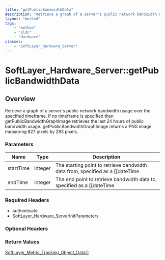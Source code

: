 ```yaml
---
title: "getPublicBandwidthData"
description: "Retrieve a graph of a server's public network bandwidth usage over the specified timeframe. If no timeframe is specified... "
layout: "method"
tags:
    - "method"
    - "sldn"
    - "Hardware"
classes:
    - "SoftLayer_Hardware_Server"
---
```

# SoftLayer_Hardware_Server::getPublicBandwidthData
## Overview 
Retrieve a graph of a server's public network bandwidth usage over the specified timeframe. If no timeframe is specified then getPublicBandwidthGraphImage retrieves the last 24 hours of public bandwidth usage. getPublicBandwidthGraphImage returns a PNG image measuring 827 pixels by 293 pixels. 

### Parameters 
|Name | Type | Description |
| --- | --- | --- |
|startTime| integer| The starting point to retrieve bandwidth data from, specified as a [[dateTime|date]].|
|endTime| integer| The end point to retrieve bandwidth data to, specified as a [[dateTime|date]].|


### Required Headers
* authenticate
* SoftLayer_Hardware_ServerInitParameters

### Optional Headers

### Return Values
<a href='/reference/datatypes/SoftLayer_Metric_Tracking_Object_Data'>SoftLayer_Metric_Tracking_Object_Data[] </a>
